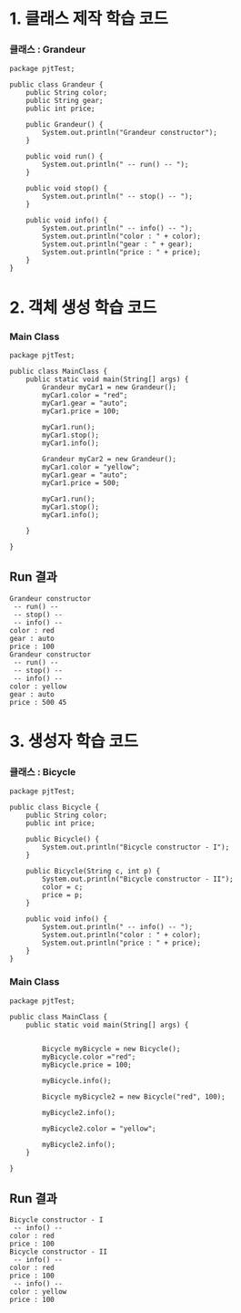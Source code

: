 # 1. 클래스 제작 학습 코드
### 클래스 : Grandeur 	
	package pjtTest; 
	
	public class Grandeur {
		public String color;
		public String gear;
		public int price;
		
		public Grandeur() {
			System.out.println("Grandeur constructor");
		}
		
		public void run() {
			System.out.println(" -- run() -- ");
		}
		
		public void stop() {
			System.out.println(" -- stop() -- ");
		}
		
		public void info() {
			System.out.println(" -- info() -- ");
			System.out.println("color : " + color);
			System.out.println("gear : " + gear);
			System.out.println("price : " + price);
		}
	}




# 2. 객체 생성 학습 코드
### Main Class

	package pjtTest;
	
	public class MainClass {
		public static void main(String[] args) {
			Grandeur myCar1 = new Grandeur();
			myCar1.color = "red";
			myCar1.gear = "auto";
			myCar1.price = 100;
			
			myCar1.run();
			myCar1.stop();
			myCar1.info();
			
			Grandeur myCar2 = new Grandeur();
			myCar1.color = "yellow";
			myCar1.gear = "auto";
			myCar1.price = 500;
			
			myCar1.run();
			myCar1.stop();
			myCar1.info();
			
		}
	
	}

## Run 결과
	Grandeur constructor
	 -- run() -- 
	 -- stop() -- 
	 -- info() -- 
	color : red
	gear : auto
	price : 100
	Grandeur constructor
	 -- run() -- 
	 -- stop() -- 
	 -- info() -- 
	color : yellow
	gear : auto
	price : 500	45


	
# 3. 생성자 학습 코드
### 클래스 : Bicycle  

	package pjtTest;
	
	public class Bicycle {
		public String color;
		public int price;
		
		public Bicycle() {
			System.out.println("Bicycle constructor - I");
		}
		
		public Bicycle(String c, int p) {
			System.out.println("Bicycle constructor - II");
			color = c;
			price = p;
		}
		
		public void info() {
			System.out.println(" -- info() -- ");
			System.out.println("color : " + color);
			System.out.println("price : " + price);
		}
	}

### Main Class

	package pjtTest;
	
	public class MainClass {
		public static void main(String[] args) {
			
			
			Bicycle myBicycle = new Bicycle();
			myBicycle.color ="red";
			myBicycle.price = 100;
			
			myBicycle.info();
			
			Bicycle myBicycle2 = new Bicycle("red", 100);
			
			myBicycle2.info();
			
			myBicycle2.color = "yellow";
			
			myBicycle2.info();
		}
	
	}


## Run 결과
	Bicycle constructor - I
	 -- info() -- 
	color : red
	price : 100
	Bicycle constructor - II
	 -- info() -- 
	color : red
	price : 100
	 -- info() -- 
	color : yellow
	price : 100
